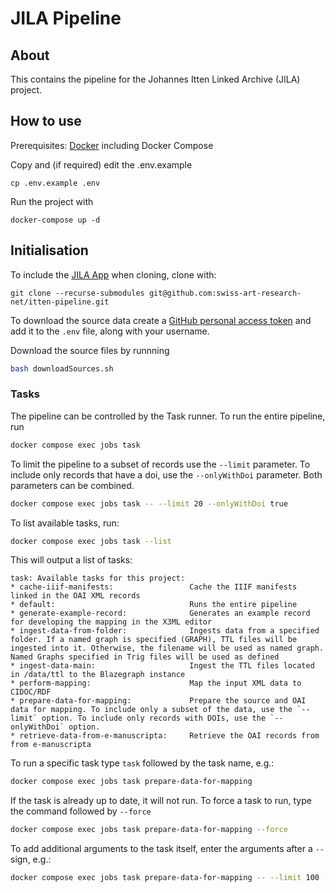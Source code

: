 # JILA Pipeline

## About

This contains the pipeline for the Johannes Itten Linked Archive (JILA) project.

## How to use

Prerequisites: [Docker](http://docker.io) including Docker Compose

Copy and (if required) edit the .env.example
```
cp .env.example .env
```

Run the project with
```
docker-compose up -d
```

## Initialisation

To include the [JILA App](https://github.com/swiss-art-research-net/itten-app) when cloning, clone with:
```
git clone --recurse-submodules git@github.com:swiss-art-research-net/itten-pipeline.git
```

To download the source data create a [GitHub personal access token](https://github.com/settings/tokens) and add it to the `.env` file, along with your username.

Download the source files by runnning
```sh
bash downloadSources.sh
```

### Tasks

The pipeline can be controlled by the Task runner. To run the entire pipeline, run

```sh
docker compose exec jobs task
```

To limit the pipeline to a subset of records use the `--limit` parameter. To include only records that have a doi, use the `--onlyWithDoi` parameter. Both parameters can be combined.

```sh
docker compose exec jobs task -- --limit 20 --onlyWithDoi true
```

To list available tasks, run:

```sh
docker compose exec jobs task --list
```

This will output a list of tasks:
```
task: Available tasks for this project:
* cache-iiif-manifests:                 Cache the IIIF manifests linked in the OAI XML records
* default:                              Runs the entire pipeline
* generate-example-record:              Generates an example record for developing the mapping in the X3ML editor
* ingest-data-from-folder:              Ingests data from a specified folder. If a named graph is specified (GRAPH), TTL files will be ingested into it. Otherwise, the filename will be used as named graph. Named Graphs specified in Trig files will be used as defined
* ingest-data-main:                     Ingest the TTL files located  in /data/ttl to the Blazegraph instance
* perform-mapping:                      Map the input XML data to CIDOC/RDF
* prepare-data-for-mapping:             Prepare the source and OAI data for mapping. To include only a subset of the data, use the `--limit` option. To include only records with DOIs, use the `--onlyWithDoi` option.
* retrieve-data-from-e-manuscripta:     Retrieve the OAI records from from e-manuscripta
```

To run a specific task type `task` followed by the task name, e.g.:

```sh
docker compose exec jobs task prepare-data-for-mapping
```

If the task is already up to date, it will not run. To force a task to run, type the command followed by `--force`

```sh
docker compose exec jobs task prepare-data-for-mapping --force
```

To add additional arguments to the task itself, enter the arguments after a `--` sign, e.g.:

```sh
docker compose exec jobs task prepare-data-for-mapping -- --limit 100 --onlyWithDoi true
```
